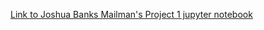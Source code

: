 [Link to Joshua Banks Mailman's Project 1 jupyter notebook](https://github.com/jmailman/Metis_proj1/blob/main/pgms/mta_women_tech_gala_JBM.ipynb )
